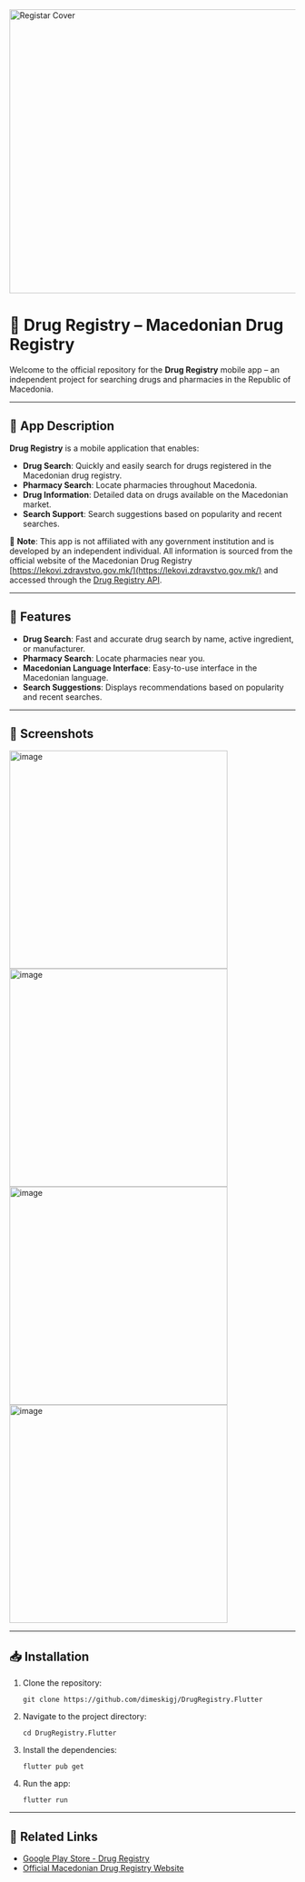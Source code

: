 <img width="1024" height="500" alt="Registar Cover" src="https://github.com/user-attachments/assets/90a75ef5-df3d-4c02-94b3-1975c5e2a2be" />


# 📱 Drug Registry – Macedonian Drug Registry

Welcome to the official repository for the **Drug Registry** mobile app – an independent project for searching drugs and pharmacies in the Republic of Macedonia.

---

## 🧾 App Description

**Drug Registry** is a mobile application that enables:

- **Drug Search**: Quickly and easily search for drugs registered in the Macedonian drug registry.
- **Pharmacy Search**: Locate pharmacies throughout Macedonia.
- **Drug Information**: Detailed data on drugs available on the Macedonian market.
- **Search Support**: Search suggestions based on popularity and recent searches.

📌 **Note**: This app is not affiliated with any government institution and is developed by an independent individual. All information is sourced from the official website of the Macedonian Drug Registry [https://lekovi.zdravstvo.gov.mk/](https://lekovi.zdravstvo.gov.mk/) and accessed through the [Drug Registry API](https://github.com/dimeskigj/DrugRegistry.API).

---

## 🚀 Features

- **Drug Search**: Fast and accurate drug search by name, active ingredient, or manufacturer.
- **Pharmacy Search**: Locate pharmacies near you.
- **Macedonian Language Interface**: Easy-to-use interface in the Macedonian language.
- **Search Suggestions**: Displays recommendations based on popularity and recent searches.

---

## 📸 Screenshots

<img height="384" alt="image" src="https://github.com/user-attachments/assets/4c06f940-cbb6-4ab7-8032-940f6fea8981" />
<img height="384" alt="image" src="https://github.com/user-attachments/assets/2e3c38b5-29e4-43d4-b626-f86c91d82d64" />
<img height="384" alt="image" src="https://github.com/user-attachments/assets/90a747fe-ca15-4ddd-9689-27e7a2e2f27d" />
<img height="384" alt="image" src="https://github.com/user-attachments/assets/a95f80f6-9b48-41f5-a735-c93a06e384c4" />


---

## 📥 Installation

1. Clone the repository:

   ```
   git clone https://github.com/dimeskigj/DrugRegistry.Flutter
   ```

2. Navigate to the project directory:

   ```
   cd DrugRegistry.Flutter
   ```

3. Install the dependencies:

   ```
   flutter pub get
   ```

4. Run the app:

   ```
   flutter run
   ```

---

## 🔗 Related Links

- [Google Play Store - Drug Registry](https://play.google.com/store/apps/details?id=com.dimeskigj.drugregistry.flutter_drug_registry)
- [Official Macedonian Drug Registry Website](https://lekovi.zdravstvo.gov.mk/)

